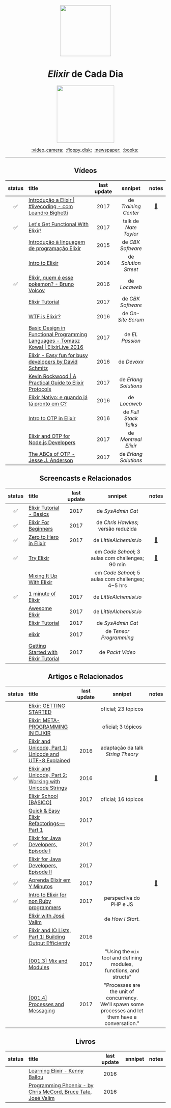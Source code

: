 <div align="center">
  <img src="https://techsquare.co/wp-content/uploads/2017/08/1481354.png" width="160">
  <h1><i>Elixir</i> de Cada Dia</h1>
  <img src="https://img.shields.io/badge/done-37%25%20(15%20of%2040)-6E4A7E.svg" width="180">
</div>

<p align="center">
  <a href="#vídeos">:video_camera:</a>&nbsp;
  <a href="#screencasts-e-relacionados">:floppy_disk:</a>&nbsp;
  <a href="#artigos-e-relacionados">:newspaper:</a>&nbsp;
  <a href="#livros">:books:</a>&nbsp;
</p>

---

<div align="center">

## Vídeos

status | title | last update | snnipet | notes
:-----:|:------|:-----------:|:-------:|:----:
:white_check_mark: | [Introdução a Elixir \| #livecoding - com Leandro Bighetti](https://www.youtube.com/watch?v=sReZI1izRZI) | 2017 | de _Training Center_ | [:memo:](./avulsos/introducao_a_elixir_livecoding_-_com_leandro_bighetti.exs)
:white_check_mark: | [Let's Get Functional With Elixir!](https://www.youtube.com/watch?v=wVrnoxNbOts) | 2017 | talk de _Nate Taylor_ |
|| [Introdução à linguagem de programação Elixir](https://www.youtube.com/watch?v=7eYA8c8yABU) | 2015 | de _CBK Software_ |
|| [Intro to Elixir](https://www.youtube.com/watch?v=lly-1UYmnFI) | 2014 | de _Solution Street_ |
:white_check_mark: | [Elixir, quem é esse pokemon? - Bruno Volcov](https://www.youtube.com/watch?v=aA-XHI-EYcM) | 2016 | de _Locaweb_ |
|| [Elixir Tutorial](https://www.youtube.com/watch?v=pBNOavRoNL0) | 2017 | de _CBK Software_ |
|| [WTF is Elixir?](https://www.youtube.com/watch?v=ZDwygVf_LJM) | 2016 | de _On-Site Scrum_ |
|| [Basic Design in Functional Programming Languages - Tomasz Kowal \| ElixirLive 2016](https://www.youtube.com/watch?v=arYOSYrjC8s) | 2017 | de _EL Passion_ |
|| [Elixir - Easy fun for busy developers by David Schmitz](https://www.youtube.com/watch?v=naNN_gJas2A) | 2016 | de _Devoxx_ |
|| [Kevin Rockwood \| A Practical Guide to Elixir Protocols](https://www.youtube.com/watch?v=sJvfCE6PFxY) | 2017 | de _Erlang Solutions_ |
|| [Elixir Nativo: e quando já tá pronto em C?](https://www.youtube.com/watch?v=ZrBhuP6OrFI) | 2016 | de _Locaweb_ |
|| [Intro to OTP in Elixir](https://www.youtube.com/watch?v=CJT8wPnmjTM) | 2016 | de _Full Stack Talks_ |
|| [Elixir and OTP for Node.js Developers](https://www.youtube.com/watch?v=YbTxq4IpLd0) | 2017 | de _Montreal Elixir_ |
|| [The ABCs of OTP - Jesse J. Anderson](https://www.youtube.com/watch?v=4SCwubzqsVU) | 2017 | de _Erlang Solutions_ |

## Screencasts e Relacionados

status | title | last update | snnipet | notes
:-----:|:------|:-----------:|:-------:|:----:
:white_check_mark: | [Elixir Tutorial - Basics](https://www.youtube.com/playlist?list=PLDbt-8dyNTUUQZcX5oVP1c9dABuS8ZsMp) | 2017 | de _SysAdmin Cat_ |
:white_check_mark: | [Elixir For Beginners](https://www.youtube.com/playlist?list=PLei96ZX_m9sW6hZ1SvCE2dP01jbIxWlM0) | 2017 | de _Chris Hawkes_; versão reduzida |
:white_check_mark: | [Zero to Hero in Elixir](https://www.youtube.com/playlist?list=PLaY7qWIrmqtFoZLvOvYRZG5hl367UybRp) | 2017 | de _LittleAlchemist.io_ | [:file_folder:](./zero_to_hero_in_elixir)
:white_check_mark: | [Try Elixir](https://www.codeschool.com/courses/try-elixir) | | em _Code School_; 3 aulas com challenges; 90 min | [:memo:](./avulsos/try_elixir.pdf)
|| [Mixing It Up With Elixir](https://www.codeschool.com/courses/mixing-it-up-with-elixir) | | em _Code School_; 5 aulas com challenges; 4~5 hrs |
:white_check_mark: | [1 minute of Elixir](https://www.youtube.com/playlist?list=PLaY7qWIrmqtE0jLlSySWWeG3rqcPLZXXr) | 2017 | de _LittleAlchemist.io_ |
|| [Awesome Elixir](https://www.youtube.com/playlist?list=PLaY7qWIrmqtHfAfucvVAGxGYuTKT_8OZc) | 2017 | de _LittleAlchemist.io_ |
|| [Elixir Tutorial](https://www.youtube.com/playlist?list=PLDbt-8dyNTUWRUv0Cutoj2avYUd_lqdqn) | 2017 | de _SysAdmin Cat_ |
|| [elixir](https://www.youtube.com/playlist?list=PLJbE2Yu2zumAgKjSPyFtvYjP5LqgzafQq) | 2017 | de _Tensor Programming_ |
|| [Getting Started with Elixir Tutorial](https://www.youtube.com/playlist?list=PLTgRMOcmRb3Nd4IJDrGWaUhCjeuWLVcdI) | 2017 | de _Packt Video_ |


## Artigos e Relacionados

status | title | last update | snnipet | notes
:-----:|:------|:-----------:|:-------:|:----:
|| [Elixir: GETTING STARTED](https://elixir-lang.org/getting-started) |  | oficial; 23 tópicos |
|| [Elixir: META-PROGRAMMING IN ELIXIR](https://elixir-lang.org/getting-started/meta) |  | oficial; 3 tópicos |
:white_check_mark: | [Elixir and Unicode, Part 1: Unicode and UTF-8 Explained](https://www.bignerdranch.com/blog/unicode-and-utf-8-explained) | 2016 | adaptação da talk _String Theory_ |
:white_check_mark: | [Elixir and Unicode, Part 2: Working with Unicode Strings](https://www.bignerdranch.com/blog/elixir-and-unicode-part-2-working-with-unicode-strings) | 2016 |  | [:memo:](./avulsos/elixir_and_unicode,_part_2_working_with_unicode_strings.exs)
|| [Elixir School \[BÁSICO\]](https://elixirschool.com/pt) | 2017 | oficial; 16 tópicos |
|| [Quick & Easy Elixir Refactorings — Part 1](https://medium.com/@efexen/quick-easy-elixir-refactorings-part-1-17376e9c455a) | 2017 | |
:white_check_mark: | [Elixir for Java Developers, Episode I](https://medium.com/skyhub-labs/elixir-for-java-developers-episode-i-66b65c862652) | 2017 | |
:white_check_mark: | [Elixir for Java Developers, Episode II](https://medium.com/skyhub-labs/elixir-for-java-developers-episode-ii-a75c368c6e13) | 2017 |  |
:white_check_mark: | [Aprenda Elixir em Y Minutos](https://learnxinyminutes.com/docs/pt-br/elixir-pt) | 2017 | | [:memo:](./avulsos/aprenda_elixir_em_y_minutos.ex)
:white_check_mark: | [Intro to Elixir for non Ruby programmers](https://ryanwinchester.ca/posts/intro-to-elixir-for-non-ruby-programmers) | 2017 | perspectiva do PHP e JS |
|| [Elixir with José Valim](http://howistart.org/posts/elixir/1) | | de _How I Start._ |
:white_check_mark: | [Elixir and IO Lists, Part 1: Building Output Efficiently](https://www.bignerdranch.com/blog/elixir-and-io-lists-part-1-building-output-efficiently) | 2016 | |
|| [\[001.3\] Mix and Modules](https://www.dailydrip.com/topics/elixir/drips/mix-and-modules-db615e15-d790-403d-a6d0-c65444e35ef2) | 2017 | "Using the `mix` tool and defining modules, functions, and structs" |
|| [\[001.4\] Processes and Messaging](https://www.dailydrip.com/topics/elixir/drips/processes-and-messaging-08687de7-07c6-4cc3-b6c6-4398d137820c.html) | 2017 | "Processes are the unit of concurrency. We'll spawn some processes and let them have a conversation." |


## Livros

status | title | last update | snnipet | notes
:-----:|:------|:-----------:|:-------:|:----:
|| [Learning Elixir - Kenny Ballou](https://www.packtpub.com/application-development/learning-elixir) | 2016 | |
|| [Programming Phoenix - by Chris McCord, Bruce Tate, José Valim](https://pragprog.com/book/phoenix/programming-phoenix) | 2016 | |


</div>

